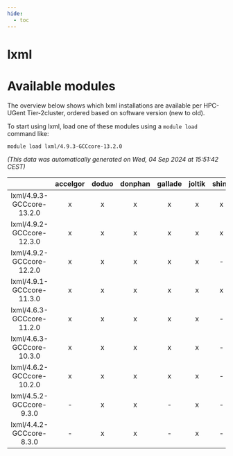 ```yaml
---
hide:
  - toc
---
```


lxml
====

# Available modules


The overview below shows which lxml installations are available per HPC-UGent Tier-2cluster, ordered based on software version (new to old).

To start using lxml, load one of these modules using a `module load` command like:

```shell
module load lxml/4.9.3-GCCcore-13.2.0
```

*(This data was automatically generated on Wed, 04 Sep 2024 at 15:51:42 CEST)*  

| |accelgor|doduo|donphan|gallade|joltik|shinx|skitty|
| :---: | :---: | :---: | :---: | :---: | :---: | :---: | :---: |
|lxml/4.9.3-GCCcore-13.2.0|x|x|x|x|x|x|x|
|lxml/4.9.2-GCCcore-12.3.0|x|x|x|x|x|x|x|
|lxml/4.9.2-GCCcore-12.2.0|x|x|x|x|x|-|x|
|lxml/4.9.1-GCCcore-11.3.0|x|x|x|x|x|x|x|
|lxml/4.6.3-GCCcore-11.2.0|x|x|x|x|x|-|x|
|lxml/4.6.3-GCCcore-10.3.0|x|x|x|x|x|-|x|
|lxml/4.6.2-GCCcore-10.2.0|x|x|x|x|x|-|x|
|lxml/4.5.2-GCCcore-9.3.0|-|x|x|-|x|-|x|
|lxml/4.4.2-GCCcore-8.3.0|-|x|x|-|x|-|x|
